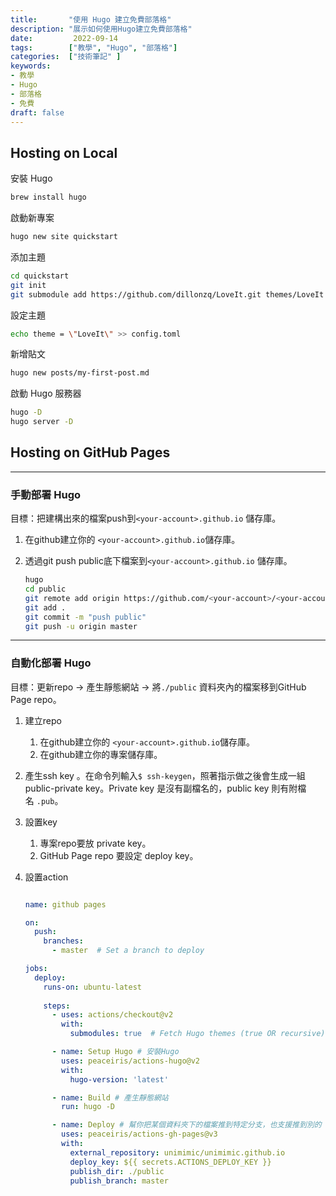 ```yaml
---
title:       "使用 Hugo 建立免費部落格"
description: "展示如何使用Hugo建立免費部落格"
date:         2022-09-14
tags:        ["教學", "Hugo", "部落格"]
categories:  ["技術筆記" ]
keywords:
- 教學
- Hugo
- 部落格
- 免費
draft: false
---
```

<!--more-->


## ****Hosting on Local****

 安裝 Hugo

```bash
brew install hugo
```

啟動新專案

```bash
hugo new site quickstart
```

添加主題

```bash
cd quickstart
git init
git submodule add https://github.com/dillonzq/LoveIt.git themes/LoveIt
```

設定主題

```bash
echo theme = \"LoveIt\" >> config.toml
```

新增貼文

```bash
hugo new posts/my-first-post.md
```

啟動 Hugo 服務器

```bash
hugo -D
hugo server -D
```

## ****Hosting on GitHub Pages****

---

### 手動**部署 Hugo**

目標：把建構出來的檔案push到`<your-account>.github.io` 儲存庫。

1. 在github建立你的 `<your-account>.github.io`儲存庫。
2. 透過git push public底下檔案到`<your-account>.github.io` 儲存庫。
    
    ```bash
    hugo
    cd public
    git remote add origin https://github.com/<your-account>/<your-account>.github.io
    git add .
    git commit -m "push public"
    git push -u origin master
    ```
    

---

### **自動化部署 Hugo**

目標：更新repo → 產生靜態網站 → 將`./public` 資料夾內的檔案移到GitHub Page repo。

1. 建立repo
    1. 在github建立你的 `<your-account>.github.io`儲存庫。
    2. 在github建立你的專案儲存庫。
2. 產生ssh key 。在命令列輸入`$ ssh-keygen`，照著指示做之後會生成一組 public-private key。Private key 是沒有副檔名的，public key 則有附檔名 `.pub`。
3. 設置key
    1. 專案repo要放 private key。
    2. GitHub Page repo 要設定 deploy key。
4. 設置action
    
    ```yaml
    
    name: github pages
    
    on:
      push:
        branches:
          - master  # Set a branch to deploy
    
    jobs:
      deploy:
        runs-on: ubuntu-latest
        
        steps:
          - uses: actions/checkout@v2
            with:
              submodules: true  # Fetch Hugo themes (true OR recursive)
    
          - name: Setup Hugo # 安裝Hugo
            uses: peaceiris/actions-hugo@v2
            with:
              hugo-version: 'latest'
    
          - name: Build # 產生靜態網站
            run: hugo -D
    
          - name: Deploy # 幫你把某個資料夾下的檔案推到特定分支，也支援推到別的 GitHub repo，完全符合我的需求，只是需要另外在外部 repo 設定 deploy key 讓 action 可以把檔案推過去
            uses: peaceiris/actions-gh-pages@v3
            with:
              external_repository: unimimic/unimimic.github.io
              deploy_key: ${{ secrets.ACTIONS_DEPLOY_KEY }}
              publish_dir: ./public
              publish_branch: master
    ```